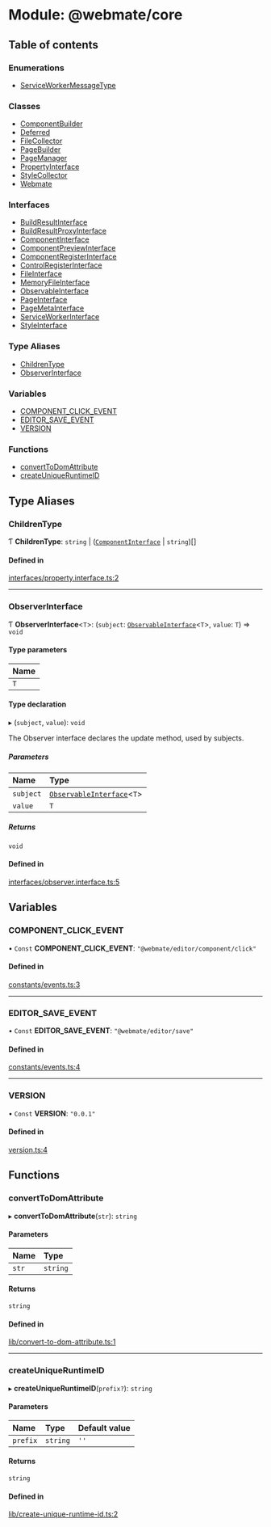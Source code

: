 # Module: @webmate/core

## Table of contents

### Enumerations

- [ServiceWorkerMessageType](../wiki/@webmate.core.ServiceWorkerMessageType)

### Classes

- [ComponentBuilder](../wiki/@webmate.core.ComponentBuilder)
- [Deferred](../wiki/@webmate.core.Deferred)
- [FileCollector](../wiki/@webmate.core.FileCollector)
- [PageBuilder](../wiki/@webmate.core.PageBuilder)
- [PageManager](../wiki/@webmate.core.PageManager)
- [PropertyInterface](../wiki/@webmate.core.PropertyInterface)
- [StyleCollector](../wiki/@webmate.core.StyleCollector)
- [Webmate](../wiki/@webmate.core.Webmate)

### Interfaces

- [BuildResultInterface](../wiki/@webmate.core.BuildResultInterface)
- [BuildResultProxyInterface](../wiki/@webmate.core.BuildResultProxyInterface)
- [ComponentInterface](../wiki/@webmate.core.ComponentInterface)
- [ComponentPreviewInterface](../wiki/@webmate.core.ComponentPreviewInterface)
- [ComponentRegisterInterface](../wiki/@webmate.core.ComponentRegisterInterface)
- [ControlRegisterInterface](../wiki/@webmate.core.ControlRegisterInterface)
- [FileInterface](../wiki/@webmate.core.FileInterface)
- [MemoryFileInterface](../wiki/@webmate.core.MemoryFileInterface)
- [ObservableInterface](../wiki/@webmate.core.ObservableInterface)
- [PageInterface](../wiki/@webmate.core.PageInterface)
- [PageMetaInterface](../wiki/@webmate.core.PageMetaInterface)
- [ServiceWorkerInterface](../wiki/@webmate.core.ServiceWorkerInterface)
- [StyleInterface](../wiki/@webmate.core.StyleInterface)

### Type Aliases

- [ChildrenType](../wiki/@webmate.core#childrentype)
- [ObserverInterface](../wiki/@webmate.core#observerinterface)

### Variables

- [COMPONENT\_CLICK\_EVENT](../wiki/@webmate.core#component_click_event)
- [EDITOR\_SAVE\_EVENT](../wiki/@webmate.core#editor_save_event)
- [VERSION](../wiki/@webmate.core#version)

### Functions

- [convertToDomAttribute](../wiki/@webmate.core#converttodomattribute)
- [createUniqueRuntimeID](../wiki/@webmate.core#createuniqueruntimeid)

## Type Aliases

### ChildrenType

Ƭ **ChildrenType**: `string` \| ([`ComponentInterface`](../wiki/@webmate.core.ComponentInterface) \| `string`)[]

#### Defined in

[interfaces/property.interface.ts:2](https://gitlab.com/ligrila/webmate-lit/-/blob/4b99057/packages/core/src/interfaces/property.interface.ts#L2)

___

### ObserverInterface

Ƭ **ObserverInterface**<`T`\>: (`subject`: [`ObservableInterface`](../wiki/@webmate.core.ObservableInterface)<`T`\>, `value`: `T`) => `void`

#### Type parameters

| Name |
| :------ |
| `T` |

#### Type declaration

▸ (`subject`, `value`): `void`

The Observer interface declares the update method, used by subjects.

##### Parameters

| Name | Type |
| :------ | :------ |
| `subject` | [`ObservableInterface`](../wiki/@webmate.core.ObservableInterface)<`T`\> |
| `value` | `T` |

##### Returns

`void`

#### Defined in

[interfaces/observer.interface.ts:5](https://gitlab.com/ligrila/webmate-lit/-/blob/4b99057/packages/core/src/interfaces/observer.interface.ts#L5)

## Variables

### COMPONENT\_CLICK\_EVENT

• `Const` **COMPONENT\_CLICK\_EVENT**: ``"@webmate/editor/component/click"``

#### Defined in

[constants/events.ts:3](https://gitlab.com/ligrila/webmate-lit/-/blob/4b99057/packages/core/src/constants/events.ts#L3)

___

### EDITOR\_SAVE\_EVENT

• `Const` **EDITOR\_SAVE\_EVENT**: ``"@webmate/editor/save"``

#### Defined in

[constants/events.ts:4](https://gitlab.com/ligrila/webmate-lit/-/blob/4b99057/packages/core/src/constants/events.ts#L4)

___

### VERSION

• `Const` **VERSION**: ``"0.0.1"``

#### Defined in

[version.ts:4](https://gitlab.com/ligrila/webmate-lit/-/blob/4b99057/packages/core/src/version.ts#L4)

## Functions

### convertToDomAttribute

▸ **convertToDomAttribute**(`str`): `string`

#### Parameters

| Name | Type |
| :------ | :------ |
| `str` | `string` |

#### Returns

`string`

#### Defined in

[lib/convert-to-dom-attribute.ts:1](https://gitlab.com/ligrila/webmate-lit/-/blob/4b99057/packages/core/src/lib/convert-to-dom-attribute.ts#L1)

___

### createUniqueRuntimeID

▸ **createUniqueRuntimeID**(`prefix?`): `string`

#### Parameters

| Name | Type | Default value |
| :------ | :------ | :------ |
| `prefix` | `string` | `''` |

#### Returns

`string`

#### Defined in

[lib/create-unique-runtime-id.ts:2](https://gitlab.com/ligrila/webmate-lit/-/blob/4b99057/packages/core/src/lib/create-unique-runtime-id.ts#L2)
